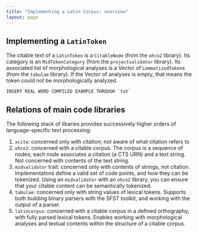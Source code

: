 ```yaml
---
title: "Implementing a Latin Corpus: overview"
layout: page
---
```



## Implementing a `LatinToken`

The citable text of a `LatinToken` is a `CitableNode` (from the `ohco2` library).  Its category is an `MidTokenCategory` (from the `projectvalidator` library).  Its associated list of morphological analyses is a Vector of `LemmatizedToken`s (from the `tabulae` library).  If the Vector of analyses is empty, that means the token could not be morphologically analyzed.


```
INSERT REAL WORD COMPILED EXAMPLE THROUGH `tut`
```

## Relations of main code libraries

The following stack of libaries provides successively higher orders of language-specific text processing:

1. `xcite`: concerned only with citation; not aware of what citation refers to
2. `ohco2`: concerned with a citable corpus.  The corpus is a sequence of nodes; each node associates a citation (a CTS URN) and a text string.  Not concerned with contents of the text string.
3. `midvalidator` trait: concerned only with contents of strings, not citation. Implementatons define a valid set of code points, and how they can be tokenized.  Using an `midvalidator` with an `ohco2` library, you can ensure that your citable content can be semantically tokenized.
4. `tabulae`:  concerned only with string values of lexical tokens. Supports both building binary parsers with the SFST toolkit, and working with the output of a parser.
5.  `latincorpus`:  concerned with a citable corpus in a defined orthography, with fully parsed lexical tokens.  Enables working with morphological analyses and textual contents within the structure of a citable corpus.
